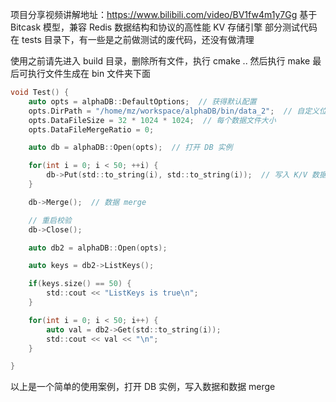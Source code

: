 项目分享视频讲解地址：https://www.bilibili.com/video/BV1fw4m1y7Gg
基于 Bitcask 模型，兼容 Redis 数据结构和协议的高性能 KV 存储引擎
部分测试代码在 tests 目录下，有一些是之前做测试的废代码，还没有做清理

使用之前请先进入 build 目录，删除所有文件，执行 cmake ..
然后执行 make
最后可执行文件生成在 bin 文件夹下面

```c
void Test() {
    auto opts = alphaDB::DefaultOptions;  // 获得默认配置
    opts.DirPath = "/home/mz/workspace/alphaDB/bin/data_2";  // 自定义位置
    opts.DataFileSize = 32 * 1024 * 1024;  // 每个数据文件大小
    opts.DataFileMergeRatio = 0; 

    auto db = alphaDB::Open(opts);  // 打开 DB 实例

    for(int i = 0; i < 50; ++i) {
        db->Put(std::to_string(i), std::to_string(i));  // 写入 K/V 数据
    }

    db->Merge();  // 数据 merge

    // 重启校验
    db->Close();

    auto db2 = alphaDB::Open(opts);

    auto keys = db2->ListKeys();

    if(keys.size() == 50) {
        std::cout << "ListKeys is true\n";
    }

    for(int i = 0; i < 50; i++) {
        auto val = db2->Get(std::to_string(i));
        std::cout << val << "\n";
    }

}
```
以上是一个简单的使用案例，打开 DB 实例，写入数据和数据 merge
